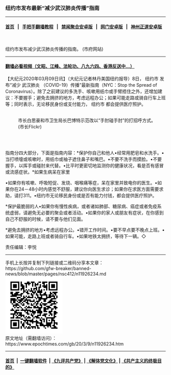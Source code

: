 ### 纽约市发布最新“减少武汉肺炎传播”指南
------------------------

#### [首页](https://github.com/gfw-breaker/banned-news/blob/master/README.md) &nbsp;&nbsp;|&nbsp;&nbsp; [手把手翻墙教程](https://github.com/gfw-breaker/guides/wiki) &nbsp;&nbsp;|&nbsp;&nbsp; [禁闻聚合安卓版](https://github.com/gfw-breaker/bn-android) &nbsp;&nbsp;|&nbsp;&nbsp; [网门安卓版](https://github.com/oGate2/oGate) &nbsp;&nbsp;|&nbsp;&nbsp; [神州正道安卓版](https://github.com/SzzdOgate/update) 



<div><img alt="" class="aligncenter wp-post-image" src="https://i.epochtimes.com/assets/uploads/2020/03/e0ac7d392427d85f250e4bf231266427-600x400.jpg"/>
<div class="red16 caption">
 <p>
  纽约市发布减少武汉肺炎传播的指南。 (市府网站)
 </p>
</div>
</div><hr/>

#### [翻墙必看视频（文昭、江峰、法轮功、八九六四、香港反送中...）](https://github.com/gfw-breaker/banned-news/blob/master/pages/link3.md)

<div><p>
 【大纪元2020年03月09日讯】（大纪元记者林丹美国纽约报导）8日，
 <ok href="https://www.epochtimes.com/gb/tag/%E7%BA%BD%E7%BA%A6%E5%B8%82.html">
  纽约市
 </ok>
 发布“减少
 <ok href="https://www.epochtimes.com/gb/tag/%E6%AD%A6%E6%B1%89%E8%82%BA%E7%82%8E.html">
  武汉肺炎
 </ok>
 （COVID-19）传播”最新指南（NYC：Stop the Spread of Coronavirus）。除了之前建议的多洗手、咳嗽用纸巾或手臂捂住之外，还增加建议：不要握手；避免去拥挤的地方，考虑远程办公；如果可能走路或骑自行车上班等；同时表示，无论移民身份或支付能力，
 <ok href="https://www.epochtimes.com/gb/tag/%E7%BA%BD%E7%BA%A6%E5%B8%82.html">
  纽约市
 </ok>
 都会提供医疗照护。
</p>
<figure class="wp-caption aligncenter" id="attachment_11926236" style="width: 450px">
 <ok href="http://i.epochtimes.com/assets/uploads/2020/03/f9d96f927b28c7f78fb7d8b96c0fcde1.jpg">
  <img alt="" class="size-medium wp-image-11926236" src="http://i.epochtimes.com/assets/uploads/2020/03/f9d96f927b28c7f78fb7d8b96c0fcde1-450x300.jpg"/>
 </ok>
 <br/><figcaption class="wp-caption-text">
  市长白思豪和市卫生局长巴博特示范改以“手肘碰手肘”的打招呼方式。 (市长Flickr)
 </figcaption><br/>
</figure><br/>
<p>
 指南分四大部分，下面是指南内容：*保护你自己和他人•经常用肥皂和水洗手。•当打喷嚏或咳嗽时，用纸巾或袖子遮住鼻子和嘴巴。•不要不洗手而摸脸。•不要握手，以挥手或碰肘来代替。•比平时更密切地监测你的健康状况，看是否有感冒或流感症状。*如果生病呆在家里
</p>
<p>
 •如果你有咳嗽、呼吸短促、发烧、咽喉痛等症，呆在家里并致电你的医生。•如果你在24－48小时内感觉不舒服，建议你向医生求诊；如果你在求医方面需要求助，请打311。•纽约市无论移民身份或是否有能力付钱，都会提供医疗照护。
</p>
<p>
 *保护最脆弱的人•如果你有慢性疾病，或者诸如肺部、糖尿病、癌症或者免疫系统虚弱，请避免无必要的聚会或者活动。•如果你的家人或朋友有症状，在你感到自己不舒服的时候，请不要与他们见面。
</p>
<p>
 *避免去拥挤的地方•考虑远程办公。•错开工作时间。•要不早点要不晚点上班。•如果可能，走路上班或者骑自行车。•如果地铁太拥挤，等待下一辆。◇
</p>
<p>
 责任编辑：李悦
</p>
</div>
<hr/>
手机上长按并复制下列链接或二维码分享本文章：<br/>
https://github.com/gfw-breaker/banned-news/blob/master/pages/nsc412/n11926234.md <br/>
<a href='https://github.com/gfw-breaker/banned-news/blob/master/pages/nsc412/n11926234.md'><img src='https://github.com/gfw-breaker/banned-news/blob/master/pages/nsc412/n11926234.md.png'/></a> <br/>
原文地址（需翻墙访问）：https://www.epochtimes.com/gb/20/3/9/n11926234.htm


------------------------
#### [首页](https://github.com/gfw-breaker/banned-news/blob/master/README.md) &nbsp;|&nbsp; [一键翻墙软件](https://github.com/gfw-breaker/nogfw/blob/master/README.md) &nbsp;| [《九评共产党》](https://github.com/gfw-breaker/9ping.md/blob/master/README.md#九评之一评共产党是什么) | [《解体党文化》](https://github.com/gfw-breaker/jtdwh.md/blob/master/README.md) | [《共产主义的终极目的》](https://github.com/gfw-breaker/gczydzjmd.md/blob/master/README.md)


<img src='http://gfw-breaker.win/banned-news/pages/nsc412/n11926234.md' width='0px' height='0px'/>
